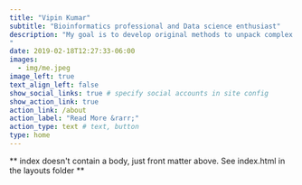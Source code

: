 ```yaml
---
title: "Vipin Kumar"
subtitle: "Bioinformatics professional and Data science enthusiast"
description: "My goal is to develop original methods to unpack complex objects like our genome and outline mechanisms that shape its activity. I aim to make my methods available as tools that are both extensible and reproducible to best leverage the constantly changing technologies.
"
date: 2019-02-18T12:27:33-06:00
images:
  - img/me.jpeg
image_left: true
text_align_left: false
show_social_links: true # specify social accounts in site config
show_action_link: true
action_link: /about
action_label: "Read More &rarr;"
action_type: text # text, button
type: home
---
```


** index doesn't contain a body, just front matter above.
See index.html in the layouts folder **
